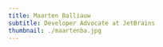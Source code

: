 ```yaml
---
title: Maarten Balliauw
subtitle: Developer Advocate at JetBrains
thumbnail: ./maartenba.jpg
---
```

